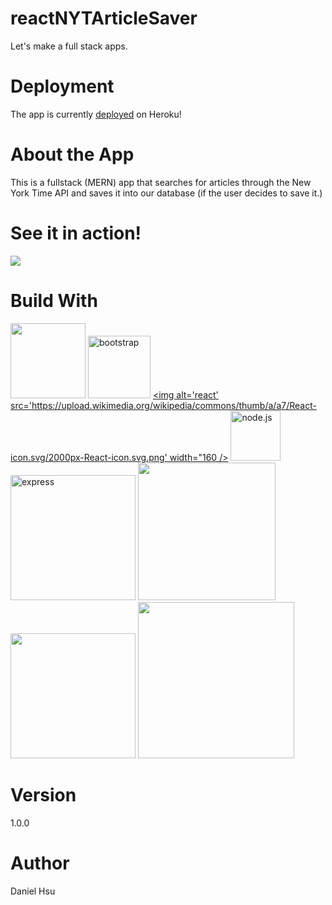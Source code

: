 # reactNYTArticleSaver
Let's make a full stack apps.

# Deployment
The app is currently [deployed]("https://glacial-ridge-38624.herokuapp.com/") on Heroku! 

# About the App
This is a fullstack (MERN) app that searches for articles through the New York Time API and saves it into our database (if the user decides to save it.)

# See it in action!
<img src="./demo.gif" />

# Build With

[<img src="https://catalin.red/dist/uploads/2011/01/css3-html5-logo-initial.png" width="120" />](https://en.wikipedia.org/wiki/HTML5)
[<img alt="bootstrap" src="https://getbootstrap.com/docs/4.1/assets/img/bootstrap-stack.png" width="100"/>](https://getbootstrap.com/)
[<img alt='react' src='https://upload.wikimedia.org/wikipedia/commons/thumb/a/a7/React-icon.svg/2000px-React-icon.svg.png' width="160 />](https://reactjs.org/)
[<img alt="node.js" src="https://seeklogo.com/images/N/nodejs-logo-FBE122E377-seeklogo.com.png" width="80" />](https://nodejs.org/en/)
[<img alt="express" src="https://i.cloudup.com/zfY6lL7eFa-3000x3000.png" width="200">](https://www.npmjs.com/package/express)
[<img src="http://pluspng.com/img-png/logo-mongodb-png-file-mongodb-logo-svg-1280.png" width="220" />](https://www.mongodb.com/)
[<img src="https://cdn-images-1.medium.com/max/1600/1*SXDCmIz-b7jIoo16ZeWrGg.png" width="200" />](https://www.npmjs.com/package/mongoose)
[<img src="https://tutorialzine.com/media/2018/02/axios.png" width="250" />](https://www.npmjs.com/package/axios)

# Version

1.0.0

# Author
Daniel Hsu
